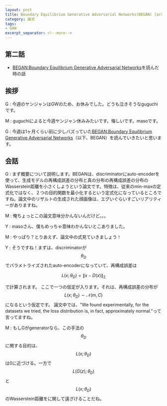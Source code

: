 ```yaml
---
layout: post
title: Boundary Equilibrium Generative Adversarial Networks(BEGAN) [arXiv:1703.10717]
category: 論文
tags:
- GAN
excerpt_separator: <!--more-->
---
```


## 第二話

- [BEGAN:Boundary Equilibrium Generative Adversarial Networks](https://arxiv.org/abs/1703.10717)を読んだ時の話

<!--more-->

## 挨拶
G : 今週のヤンジャンはGWのため、お休みでした。どうも泣きそうなguguchiです。

M : guguchiによると今週ヤンジャン休みみたいです。悔しいです。masoです。

G : 今週は1ヶ月くらい前に少しバズっていた[BEGAN:Boundary Equilibrium Generative Adversarial Networks](https://arxiv.org/abs/1703.10717)（以下、BEGAN）を読んでいきたいと思います。

## 会話

G : まず概要について説明します。BEGANは、discriminatorにauto-encoderを使って、生成モデルの再構成誤差の分布と真の分布の再構成誤差の分布のWasserstein距離を小さくしようという論文です。特徴は、従来のmin-maxの定式化ではなく、２つの目的関数を最小化するという定式化になっているところですね。論文中のリザルトの生成された顔画像は、エグいぐらいすごいリアリティーがありますね。

M : 俺ちょっとこの論文意味分かんないんだけど。。。

Y : masoさん、僕もめっちゃ意味わかんないとこありました。

M : やっぱり？とりあえず、論文中の式見ていきましょう！

Y : そうですね！まずは、discriminatorが$$\theta_D$$でパラメトライズされたauto-encoderになっていて、再構成誤差は

$$ L(x; \theta_D) = \|x - D(x)\|_2$$ 

で計算されます。
ここで一つの仮定が入ります。それは、再構成誤差の分布が$$ L(x; \theta_D) \sim  \mathcal{N}(m , C) $$になるという仮定です。
論文中では、"We found experimentally, for the datasets we tried, the loss distribution is, in fact, approximately normal."って言ってますね。

M : もしGがgeneratorなら、この手法の$$\theta_D$$に関する目的は、$$ L(x; \theta_D) $$は0に近づける。一方で$$ L(G(z); \theta_D)$$と$$ L(x; \theta_D) $$のWasserstein距離をに関して遠ざけることだね。



